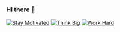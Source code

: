 ### Hi there 👋

<!--
**Alabere-coder/Alabere-coder** is a ✨ _special_ ✨ repository because its `README.md` (this file) appears on your GitHub profile.

Here are some ideas to get you started:

- 🔭 I’m currently working on ...
- 🌱 I’m currently learning ...
- 👯 I’m looking to collaborate on ...
- 🤔 I’m looking for help with ...
- 💬 Ask me about ...
- 📫 How to reach me: ...
- 😄 Pronouns: ...
- ⚡ Fun fact: ...
-->

[![Stay Motivated](https://img.shields.io/badge/Stay-Motivated-teal.svg?style=for-the-badge)](https://github.com/ayush-sleeping)
[![Think Big](https://img.shields.io/badge/Think-Big-orange.svg?style=for-the-badge)](https://github.com/ayush-sleeping)
[![Work Hard](https://img.shields.io/badge/Work-Hard-blue.svg?style=for-the-badge)](https://github.com/ayush-sleeping)
